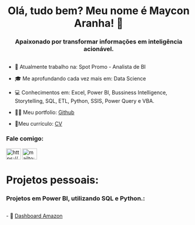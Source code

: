 <h1 align="center">Olá, tudo bem? Meu nome é Maycon Aranha! 👋</h1>
<h3 align="center">Apaixonado por transformar informações em inteligência acionável.</h3>

<h2 align="center"></h2>

- 🔭 Atualmente trabalho na: Spot Promo - Analista de BI 

- 🎓 Me aprofundando cada vez mais em: Data Science

- 💻 Conhecimentos em: Excel, Power BI, Bussiness Intelligence, Storytelling, SQL, ETL, Python, SSIS, Power Query e VBA.

- 👨‍💻 Meu portfolio: <a href="https://github.com/mayconaranha">Github</a>

- 📄Meu currículo: <a href="https://drive.google.com/file/d/174TPRcjkheElLLRP20tpNr5nfRWG_a0T/view?usp=drive_link">CV</a>


<h3 align="left">Fale comigo:</h3>
<p align="left">
<a href="https://www.linkedin.com/in/maycon-aranha-319b87193/" target="blank"><img align="center" src="https://upload.wikimedia.org/wikipedia/commons/8/81/LinkedIn_icon.svg" alt="https://www.linkedin.com/in/maycon-henrique-aranha-da-silva-319b87193/" height="30" width="40" /></a>
<a href="mailto:maycon.aranha@outlook.com?" target="blank"><img align="center" src="https://www.svgrepo.com/show/303161/gmail-icon-logo.svg" alt="mailto:maicodob@gmail.com?" height="30" width="40" /></a>
</p>

<h1 align="left">Projetos pessoais:</h1>
<h3 align="left">Projetos em Power BI, utilizando SQL e Python.:</h3>
<h2 align="center"></h2>
- 🎯 <a href="https://github.com/mayconaranha/Dashboard-Amazon">Dashboard Amazon</a>

